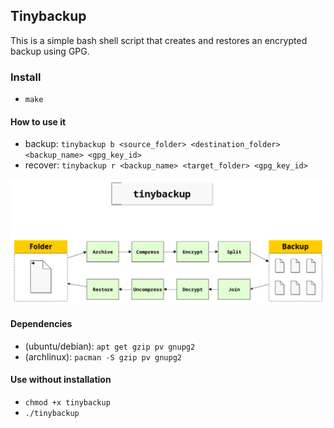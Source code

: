 ## Tinybackup

This is a simple bash shell script that creates and restores an encrypted backup using GPG.

### Install

* `make`

#### How to use it

* backup: `tinybackup b <source_folder> <destination_folder> <backup_name> <gpg_key_id>`
* recover: `tinybackup r <backup_name> <target_folder> <gpg_key_id>`

<img src="https://raw.githubusercontent.com/DavidValin/tinybackup/master/spec/flow-diagram.png"  alt="Tinybackup" />

#### Dependencies

* (ubuntu/debian): `apt get gzip pv gnupg2`
* (archlinux): `pacman -S gzip pv gnupg2`

#### Use without installation

* `chmod +x tinybackup`
* `./tinybackup`


